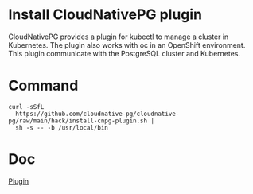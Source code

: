 
# Install CloudNativePG plugin

CloudNativePG provides a plugin for kubectl to manage a 
cluster in Kubernetes. 
The plugin also works with oc in an OpenShift environment.
This plugin communicate with the PostgreSQL cluster and Kubernetes.

# Command
```
curl -sSfL
  https://github.com/cloudnative-pg/cloudnative-pg/raw/main/hack/install-cnpg-plugin.sh |
  sh -s -- -b /usr/local/bin
```

# Doc
[Plugin](https://cloudnative-pg.io/documentation/1.25/kubectl-plugin/)
